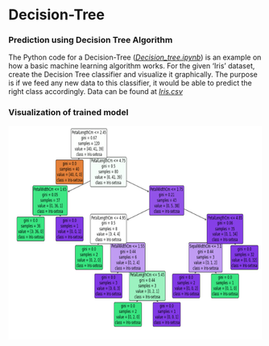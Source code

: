 # Decision-Tree
### Prediction using Decision Tree Algorithm
   The Python code for a Decision-Tree ([*Decision_tree.ipynb*](/Decision_tree.ipynb?raw=true)) is an example on how a basic machine learning algorithm works. 
For the given ‘Iris’ dataset, create the Decision Tree classifier and visualize it graphically.
The purpose is if we feed any new data to this classifier, it would be able to predict the right class accordingly.
Data can be found at [*Iris.csv*](/Iris.csv?raw=true)

### Visualization of trained model

<img src="/model.PNG" width="709" height="425">






 
